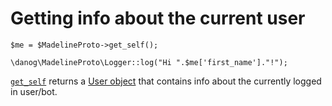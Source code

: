 # Getting info about the current user

```
$me = $MadelineProto->get_self();

\danog\MadelineProto\Logger::log("Hi ".$me['first_name']."!");
```

[`get_self`](https://daniil.it/MadelineProto/get_self.html) returns a [User object](API_docs/types/User.md) that contains info about the currently logged in user/bot.

